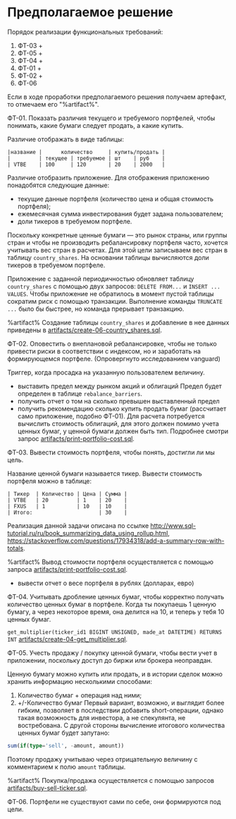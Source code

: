 # Предполагаемое решение

Порядок реализации функциональных требований:
1. ФТ-03 +
2. ФТ-05 +
3. ФТ-04 +
4. ФТ-01 +
5. ФТ-02 +
6. ФТ-06

Если в ходе проработки предполагаемого решения получаем артефакт, то
отмечаем его "%artifact%".

ФТ-01. Показать различия текущего и требуемого портфелей, чтобы понимать,
какие бумаги следует продать, а какие купить.

Различие отображать в виде таблицы:
```text
|название |      количество     | купить/продать |
|         | текущее | требуемое | шт    | руб    |
| VTBE    | 100     | 120       | 20    | 2000   |
```

Различие отобразить приложение. Для отображения приложению
понадобятся следующие данные:
* текущие данные портфеля (количество цена и общая стоимость
  портфеля);
* ежемесячная сумма инвестирования будет задана пользователем;
* доли тикеров в требуемом портфеле.

Поскольку конкретные ценные бумаги — это рынок страны, или группы
стран и чтобы не производить ребалансировку портфеля часто, хочется
учитывать вес стран в расчетах. Для этой цели записываем вес стран
в таблицу `country_shares`. На основании таблицы вычисляются доли
тикеров в требуемом портфеле.

Приложение с заданной периодичностью обновляет таблицу
`country_shares` с помощью двух запросов: `DELETE FROM...` и
`INSERT ... VALUES`. Чтобы приложение не обратилось в момент
пустой таблицы сократим риск с помощью транзакции.
Выполнение команды `TRUNCATE ...` было бы быстрее, но команда
прерывает транзакцию.

%artifact% Создание таблицы `country_shares` и добавление в нее
данных приведены в
[artifacts/create-06-country_shares.sql](artifacts/create-06-country_shares.sql).

ФТ-02. Оповестить о внеплановой ребалансировке, чтобы не только
привести риски в соответствии с индексом, но и заработать на
формирующемся портфеле. (Опровергнуто исследованием vanguard)

Триггер, когда просадка на указанную пользователем величину.
* выставить предел между рынком акций и облигаций
  Предел будет определен в таблице `rebalance_barriers`.
* получить отчет о том на сколько превышен выставленный предел
* получить рекомендацию сколько купить продать бумаг
  (рассчитает само приложение, подобно ФТ-01).
  Для расчета потребуется вычислить стоимость облигаций,
  для этого должен помимо учета ценных бумаг, у ценной бумаги
  должен быть тип. Подробнее смотри запрос
  [artifacts/print-portfolio-cost.sql](artifacts/print-portfolio-cost.sql).



ФТ-03. Вывести стоимость портфеля, чтобы понять, достигли ли мы цель.

Название ценной бумаги называется тикер. Вывести стоимость портфеля
можно в таблице:
```text
| Тикер  | Количество | Цена | Сумма |
| VTBE   | 20         | 1    | 20    |
| FXUS   | 1          | 10   | 10    |
| Итого:                     | 30    |
```

Реализация данной задачи описана по ссылке
http://www.sql-tutorial.ru/ru/book_summarizing_data_using_rollup.html,
https://stackoverflow.com/questions/17934318/add-a-summary-row-with-totals.

%artifact% Вывод стоимости портфеля осуществляется с помощью запроса 
[artifacts/print-portfolio-cost.sql](artifacts/print-portfolio-cost.sql).


* вывести отчет о весе портфеля в рублях (долларах, евро)

ФТ-04. Учитывать дробление ценных бумаг, чтобы корректно получать
количество ценных бумаг в портфеле.
Когда ты покупаешь 1 ценную бумагу, а через некоторое время, она
делится на 10, и теперь у тебя 10 ценных бумаг.

`get_multiplier(ticker_id1 BIGINT UNSIGNED, made_at DATETIME) RETURNS INT`
[artifacts/create-04-get_multiplier.sql](artifacts/create-04-get_multiplier.sql).

ФТ-05. Учесть продажу / покупку ценной бумаги, чтобы вести учет
в приложении, поскольку доступ до биржи или брокера неоправдан.

Ценную бумагу можно купить или продать, и в истории сделок можно
хранить информацию несколькими способами:
1. Количество бумаг + операция над ними;
2. +/-Количество бумаг
Первый вариант, возможно, и выглядит более гибким, позволяет в
последствии добавить short-операции, однако такая возможность
для инвестора, а не спекулянта, не востребована. С другой стороны
вычисление итогового количества ценных бумаг будет запутано:
```sql
sum(if(type='sell', -amount, amount))
```
Поэтому продажу учитываю через отрицательную величину с
комментарием к полю `amount` таблицы.

%artifact% Покупка/продажа осуществляется с помощью запросов 
[artifacts/buy-sell-ticker.sql](artifacts/buy-sell-ticker.sql).

ФТ-06. Портфели не существуют сами по себе, они формируются под цели.
